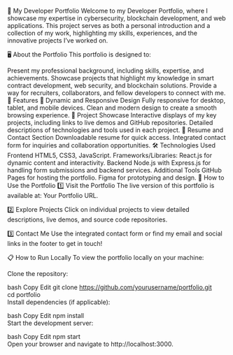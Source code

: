 🌟 My Developer Portfolio
Welcome to my Developer Portfolio, where I showcase my expertise in cybersecurity, blockchain development, and web applications. This project serves as both a personal introduction and a collection of my work, highlighting my skills, experiences, and the innovative projects I’ve worked on.

🖥 About the Portfolio
This portfolio is designed to:

Present my professional background, including skills, expertise, and achievements.
Showcase projects that highlight my knowledge in smart contract development, web security, and blockchain solutions.
Provide a way for recruiters, collaborators, and fellow developers to connect with me.
🎨 Features
🚀 Dynamic and Responsive Design
Fully responsive for desktop, tablet, and mobile devices.
Clean and modern design to create a smooth browsing experience.
🔗 Project Showcase
Interactive displays of my key projects, including links to live demos and GitHub repositories.
Detailed descriptions of technologies and tools used in each project.
📜 Resume and Contact Section
Downloadable resume for quick access.
Integrated contact form for inquiries and collaboration opportunities.
🛠 Technologies Used
Frontend
HTML5, CSS3, JavaScript.
Frameworks/Libraries: React.js for dynamic content and interactivity.
Backend
Node.js with Express.js for handling form submissions and backend services.
Additional Tools
GitHub Pages for hosting the portfolio.
Figma for prototyping and design.
📖 How to Use the Portfolio
1️⃣ Visit the Portfolio
The live version of this portfolio is available at: Your Portfolio URL.

2️⃣ Explore Projects
Click on individual projects to view detailed descriptions, live demos, and source code repositories.

3️⃣ Contact Me
Use the integrated contact form or find my email and social links in the footer to get in touch!

📋 How to Run Locally
To view the portfolio locally on your machine:

Clone the repository:

bash
Copy
Edit
git clone https://github.com/yourusername/portfolio.git  
cd portfolio  
Install dependencies (if applicable):

bash
Copy
Edit
npm install  
Start the development server:

bash
Copy
Edit
npm start  
Open your browser and navigate to http://localhost:3000.

